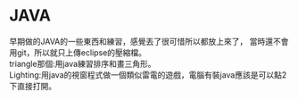 # JAVA
  早期做的JAVA的一些東西和練習，感覺丟了很可惜所以都放上來了，
  當時還不會用git，所以就只上傳eclipse的壓縮檔。\
  triangle那個:用java練習排序和畫三角形。\
  Lighting:用java的視窗程式做一個類似雷電的遊戲，電腦有裝java應該是可以點2下直接打開。
